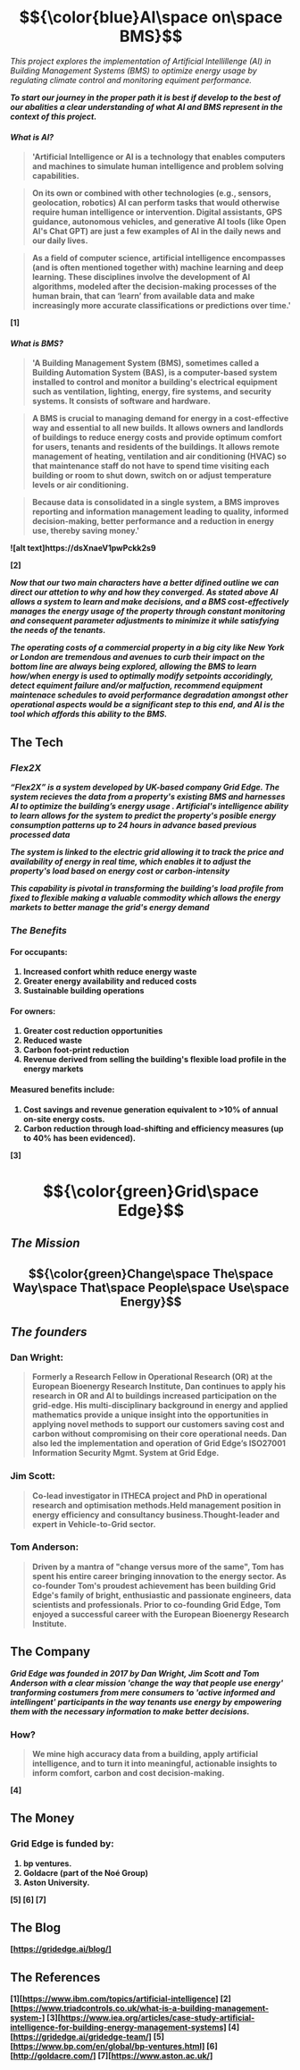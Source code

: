 # $${\color{blue}AI\space on\space BMS}$$ 
*This project explores the implementation of Artificial Intellillenge (AI)
 in Building Management Systems (BMS) to optimize energy usage by regulating 
 climate control and monitoring equiment performance.*

<strong>*To start our journey in the proper path it is best if develop to the 
best of our abalities a clear understanding of what AI and BMS represent in the 
context of this project.*<strong>

#### *What is AI?*
>'Artificial Intelligence or AI is a technology that enables computers and 
machines to simulate human intelligence and problem solving capabilities.

>On its own or combined with other technologies (e.g., sensors, geolocation, 
robotics) AI can perform tasks that would otherwise require human intelligence 
or intervention. Digital assistants, GPS guidance, autonomous vehicles, and 
generative AI tools (like Open AI's Chat GPT) are just a few examples of AI in 
the daily news and our daily lives.

>As a field of computer science, artificial intelligence encompasses 
(and is often mentioned together with) machine learning and deep learning. 
These disciplines involve the development of AI algorithms, modeled after the 
decision-making processes of the human brain, that can ‘learn’ from available 
data and make increasingly more accurate classifications or predictions over 
time.'

[1]

#### *What is BMS?*
>'A Building Management System (BMS), sometimes called a Building Automation 
System (BAS), is a computer-based system installed to control and monitor a 
building's electrical equipment such as ventilation, lighting, energy, fire 
systems, and security systems. It consists of software and hardware.

>A BMS is crucial to managing demand for energy in a cost-effective way and 
essential to all new builds. It allows owners and landlords of buildings to 
reduce energy costs and provide optimum comfort for users, tenants and 
residents of the buildings. It allows remote management of heating, ventilation 
and air conditioning (HVAC) so that maintenance staff do not have to spend time 
visiting each building or room to shut down, switch on or adjust temperature 
levels or air conditioning.

>Because data is consolidated in a single system, a BMS improves reporting and 
information management leading to quality, informed decision-making, better 
performance and a reduction in energy use, thereby saving money.'

![alt text]https://dsXnaeV1pwPckk2s9

[2]

<strong>*Now that our two main characters have a better difined outline we can
direct our attetion to why and how they converged. As stated above AI allows
a system to learn and make decisions, and a BMS cost-effectively manages the 
energy usage of the property through constant monitoring and consequent 
parameter adjustments to minimize it while satisfying the needs of the 
tenants.*<strong>

<strong>*The operating costs of a commercial property in a big city like
New York or London are tremendous and avenues to curb their impact on the bottom 
line are always being explored, allowing the BMS to learn how/when energy is 
used to optimally modify setpoints accoridingly, detect equiment failure and/or
malfuction, recommend equipment maintenace schedules to avoid performance 
degradation amongst other operational aspects would be a significant step to 
this end, and AI is the tool which affords this ability to the BMS.*<strong>

## The Tech 
### *Flex2X* 
<strong>*“Flex2X” is a system developed by UK-based company Grid Edge. 
The system recieves the data from a property's existing BMS and harnesses AI
to optimize the building’s energy usage . Artificial's intelligence ability to 
learn allows for the system to predict the property's posible energy consumption
patterns up to 24 hours in advance based previous processed data*<strong>

<strong>*The system is linked to the electric grid allowing it to track the price 
and availability of energy in real time, which enables it to adjust the 
property's load based on energy cost or carbon-intensity*<strong>

<strong>*This capability is pivotal in transforming the building's load profile 
from fixed to flexible making a valuable commodity which allows the energy 
markets to better manage the grid's energy demand*<strong>

### *The Benefits*
#### For occupants: 
1. Increased confort whith reduce energy waste
2. Greater energy availability and reduced costs
3. Sustainable building operations

#### For owners:
1. Greater cost reduction opportunities
2. Reduced waste
3. Carbon foot-print reduction
4. Revenue derived from selling the building's flexible load profile 
   in the energy markets

#### Measured benefits include:
1. Cost savings and revenue generation equivalent to >10% of annual on-site 
energy costs.
2. Carbon reduction through load-shifting and efficiency measures 
(up to 40% has been evidenced).

[3]

# $${\color{green}Grid\space Edge}$$ 

## *The Mission*
## $${\color{green}Change\space The\space Way\space That\space People\space Use\space Energy}$$

## *The founders*
### Dan Wright:
>Formerly a Research Fellow in Operational Research (OR) at the European 
Bioenergy Research Institute, Dan continues to apply his research in OR and AI 
to buildings increased participation on the grid-edge. His multi-disciplinary 
background in energy and applied mathematics provide a unique insight into the 
opportunities in applying novel methods to support our customers saving cost and 
carbon without compromising on their core operational needs. Dan also led the 
implementation and operation of Grid Edge’s ISO27001 Information Security Mgmt. 
System at Grid Edge.

### Jim Scott:
>Co-lead investigator in ITHECA project and PhD in operational research and 
optimisation methods.Held management position in energy efficiency and 
consultancy business.Thought-leader and expert in Vehicle-to-Grid sector.

### Tom Anderson:
>Driven by a mantra of "change versus more of the same", Tom has spent his 
entire career bringing innovation to the energy sector. As co-founder Tom's 
proudest achievement has been building Grid Edge's family of bright, 
enthusiastic and passionate engineers, data scientists and professionals. Prior 
to co-founding Grid Edge, Tom enjoyed a successful career with the European 
Bioenergy Research Institute.


## The Company
<strong>*Grid Edge was founded in 2017 by Dan Wright, Jim Scott and 
Tom Anderson with a clear mission 'change the way that people use energy'
tranforming costumers from mere consumers to 'active informed and intellingent'
participants in the way tenants use energy by empowering them with the 
necessary information to make better decisions.*<strong>

### How?
>We mine high accuracy data from a building, apply artificial intelligence, and 
to turn it into meaningful, actionable insights to inform comfort, carbon and 
cost decision-making.

[4]


## The Money
### Grid Edge is funded by:
1. bp ventures.
2. Goldacre (part of the Noé Group) 
3. Aston University.

[5]
[6]
[7]

## The Blog
[https://gridedge.ai/blog/]


## The References

[1][https://www.ibm.com/topics/artificial-intelligence]
[2][https://www.triadcontrols.co.uk/what-is-a-building-management-system-]
[3][https://www.iea.org/articles/case-study-artificial-intelligence-for-building-energy-management-systems]
[4][https://gridedge.ai/gridedge-team/]
[5][https://www.bp.com/en/global/bp-ventures.html]
[6][http://goldacre.com/]
[7][https://www.aston.ac.uk/]

